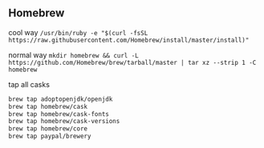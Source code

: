 ## Homebrew
cool way
```/usr/bin/ruby -e "$(curl -fsSL https://raw.githubusercontent.com/Homebrew/install/master/install)"```

normal way
`mkdir homebrew && curl -L https://github.com/Homebrew/brew/tarball/master | tar xz --strip 1 -C homebrew`

tap all casks
```bash
brew tap adoptopenjdk/openjdk
brew tap homebrew/cask
brew tap homebrew/cask-fonts
brew tap homebrew/cask-versions
brew tap homebrew/core
brew tap paypal/brewery
```